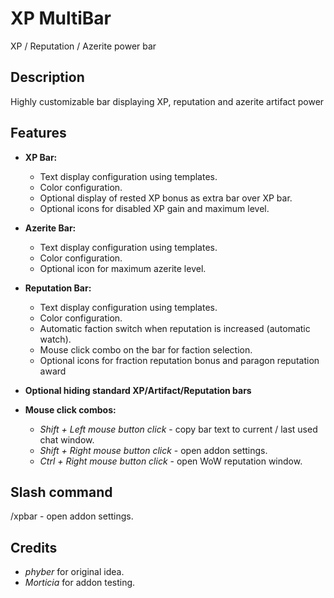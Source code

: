 # XP MultiBar

XP / Reputation / Azerite power bar

## Description

Highly customizable bar displaying XP, reputation and azerite artifact power

## Features

- **XP Bar:**

  - Text display configuration using templates.
  - Color configuration.
  - Optional display of rested XP bonus as extra bar over XP bar.
  - Optional icons for disabled XP gain and maximum level.

- **Azerite Bar:**

  - Text display configuration using templates.
  - Color configuration.
  - Optional icon for maximum azerite level.

- **Reputation Bar:**

  - Text display configuration using templates.
  - Color configuration.
  - Automatic faction switch when reputation is increased (automatic watch).
  - Mouse click combo on the bar for faction selection.
  - Optional icons for fraction reputation bonus and paragon reputation award

- **Optional hiding standard XP/Artifact/Reputation bars**

- **Mouse click combos:**

  - _Shift + Left mouse button click_ - copy bar text to current / last used chat window.
  - _Shift + Right mouse button click_ - open addon settings.
  - _Ctrl + Right mouse button click_ - open WoW reputation window.

## Slash command

/xpbar - open addon settings.

## Credits

- *phyber* for original idea.
- *Morticia* for addon testing.
